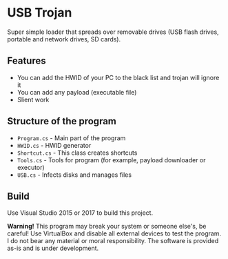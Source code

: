 # USB Trojan
Super simple loader that spreads over removable drives (USB flash drives, portable and network drives, SD cards).
## Features
 - You can add the HWID of your PC to the black list and trojan will ignore it
 - You can add any payload (executable file)
 - Slient work
## Structure of the program
 - `Program.cs` - Main part of the program
 - `HWID.cs` - HWID generator
 - `Shortcut.cs` - This class creates shortcuts
 - `Tools.cs` - Tools for program (for example, payload downloader or executor)
 - `USB.cs` - Infects disks and manages files
## Build
Use Visual Studio 2015 or 2017 to build this project.

**Warning!**
This program may break your system or someone else's, be careful! Use VirtualBox and disable all external devices to test the program. I do not bear any material or moral responsibility. The software is provided as-is and is under development.
